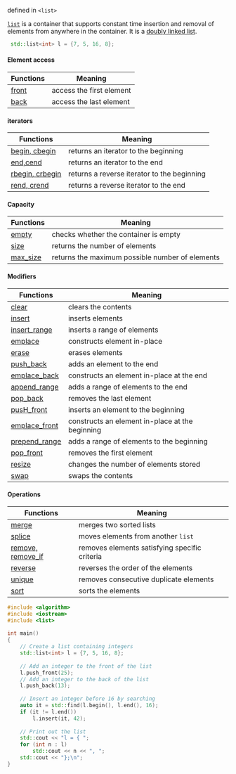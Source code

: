 defined in `<list>`

[`list`](https://en.cppreference.com/w/cpp/container/list) is a container that supports constant time insertion and removal of elements from anywhere in the container. It is a [doubly linked list](obsidian://open?vault=obsidian&file=Programming%2FData_Structures%2FLinked%20Lists).

```cpp
 std::list<int> l = {7, 5, 16, 8};
```

#### Element access
| Functions | Meaning |
| ---- | ---- |
| [front](https://en.cppreference.com/w/cpp/container/list/front) | access the first element |
| [back](https://en.cppreference.com/w/cpp/container/list/back) | access the last element |

#### iterators
| Functions | Meaning |
| ---- | ---- |
| [begin, cbegin](https://en.cppreference.com/w/cpp/container/list/begin) | returns an iterator to the beginning |
| [end,cend](https://en.cppreference.com/w/cpp/container/list/end) | returns an iterator to the end |
| [rbegin, crbegin](https://en.cppreference.com/w/cpp/container/list/rbegin) | returns a reverse iterator to the beginning |
| [rend, crend](https://en.cppreference.com/w/cpp/container/list/rend) | returns a reverse iterator to the end |

#### Capacity
| Functions | Meaning |
| ---- | ---- |
| [empty](https://en.cppreference.com/w/cpp/container/list/empty) | checks whether the container is empty |
| [size](https://en.cppreference.com/w/cpp/container/list/size) | returns the number of elements |
| [max_size](https://en.cppreference.com/w/cpp/container/list/max_size) | returns the maximum possible number of elements |

#### Modifiers
| Functions | Meaning |
| ---- | ---- |
| [clear](https://en.cppreference.com/w/cpp/container/list/clear) | clears the contents |
| [insert](https://en.cppreference.com/w/cpp/container/list/insert) | inserts elements |
| [insert_range](https://en.cppreference.com/w/cpp/container/list/insert_range) | inserts a range of elements |
| [emplace](https://en.cppreference.com/w/cpp/container/list/emplace) | constructs element in-place |
| [erase](https://en.cppreference.com/w/cpp/container/list/erase) | erases elements |
| [push_back](https://en.cppreference.com/w/cpp/container/list/push_back) | adds an element to the end |
| [emplace_back](https://en.cppreference.com/w/cpp/container/list/emplace_back) | constructs an element in-place at the end |
| [append_range](https://en.cppreference.com/w/cpp/container/list/append_range) | adds a range of elements to the end |
| [pop_back](https://en.cppreference.com/w/cpp/container/list/pop_back) | removes the last element |
| [pusH_front](https://en.cppreference.com/w/cpp/container/list/push_front) | inserts an element to the beginning |
| [emplace_front](https://en.cppreference.com/w/cpp/container/list/emplace_front) | constructs an element in-place at the beginning |
| [prepend_range](https://en.cppreference.com/w/cpp/container/list/prepend_range) | adds a range of elements to the beginning |
| [pop_front](https://en.cppreference.com/w/cpp/container/list/pop_front) | removes the first element |
| [resize](https://en.cppreference.com/w/cpp/container/list/resize) | changes the number of elements stored |
| [swap](https://en.cppreference.com/w/cpp/container/list/swap) | swaps the contents |

#### Operations
| Functions | Meaning |
| ---- | ---- |
| [merge](https://en.cppreference.com/w/cpp/container/list/merge) | merges two sorted lists |
| [splice](https://en.cppreference.com/w/cpp/container/list/splice) | moves elements from another `list` |
| [remove, remove_if](https://en.cppreference.com/w/cpp/container/list/remove) | removes elements satisfying specific criteria |
| [reverse](https://en.cppreference.com/w/cpp/container/list/reverse) | reverses the order of the elements |
| [unique](https://en.cppreference.com/w/cpp/container/list/unique) | removes consecutive duplicate elements |
| [sort](https://en.cppreference.com/w/cpp/container/list/sort) | sorts the elements |

```cpp
#include <algorithm>
#include <iostream>
#include <list>
 
int main()
{
    // Create a list containing integers
    std::list<int> l = {7, 5, 16, 8};
 
    // Add an integer to the front of the list
    l.push_front(25);
    // Add an integer to the back of the list
    l.push_back(13);
 
    // Insert an integer before 16 by searching
    auto it = std::find(l.begin(), l.end(), 16);
    if (it != l.end())
        l.insert(it, 42);
 
    // Print out the list
    std::cout << "l = { ";
    for (int n : l)
        std::cout << n << ", ";
    std::cout << "};\n";
}
```
